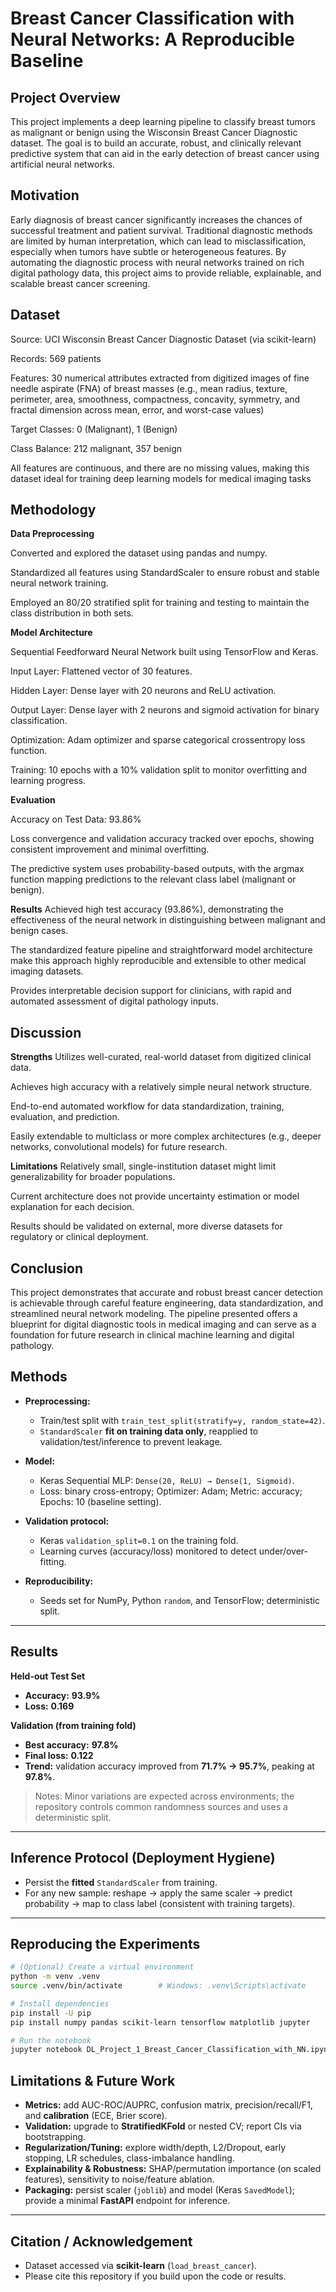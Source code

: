 # Breast Cancer Classification with Neural Networks: A Reproducible Baseline

## Project Overview
This project implements a deep learning pipeline to classify breast tumors as malignant or benign using the Wisconsin Breast Cancer Diagnostic dataset. The goal is to build an accurate, robust, and clinically relevant predictive system that can aid in the early detection of breast cancer using artificial neural networks.

## Motivation
Early diagnosis of breast cancer significantly increases the chances of successful treatment and patient survival. Traditional diagnostic methods are limited by human interpretation, which can lead to misclassification, especially when tumors have subtle or heterogeneous features. By automating the diagnostic process with neural networks trained on rich digital pathology data, this project aims to provide reliable, explainable, and scalable breast cancer screening.

## Dataset
Source: UCI Wisconsin Breast Cancer Diagnostic Dataset (via scikit-learn)

Records: 569 patients

Features: 30 numerical attributes extracted from digitized images of fine needle aspirate (FNA) of breast masses (e.g., mean radius, texture, perimeter, area, smoothness, compactness, concavity, symmetry, and fractal dimension across mean, error, and worst-case values)

Target Classes: 0 (Malignant), 1 (Benign)

Class Balance: 212 malignant, 357 benign

All features are continuous, and there are no missing values, making this dataset ideal for training deep learning models for medical imaging tasks

## Methodology
**Data Preprocessing**

Converted and explored the dataset using pandas and numpy.

Standardized all features using StandardScaler to ensure robust and stable neural network training.

Employed an 80/20 stratified split for training and testing to maintain the class distribution in both sets.

**Model Architecture**

Sequential Feedforward Neural Network built using TensorFlow and Keras.

Input Layer: Flattened vector of 30 features.

Hidden Layer: Dense layer with 20 neurons and ReLU activation.

Output Layer: Dense layer with 2 neurons and sigmoid activation for binary classification.

Optimization: Adam optimizer and sparse categorical crossentropy loss function.

Training: 10 epochs with a 10% validation split to monitor overfitting and learning progress.

**Evaluation**

Accuracy on Test Data: 93.86%

Loss convergence and validation accuracy tracked over epochs, showing consistent improvement and minimal overfitting.

The predictive system uses probability-based outputs, with the argmax function mapping predictions to the relevant class label (malignant or benign).

**Results**
Achieved high test accuracy (93.86%), demonstrating the effectiveness of the neural network in distinguishing between malignant and benign cases.

The standardized feature pipeline and straightforward model architecture make this approach highly reproducible and extensible to other medical imaging datasets.

Provides interpretable decision support for clinicians, with rapid and automated assessment of digital pathology inputs.

## Discussion
**Strengths**
Utilizes well-curated, real-world dataset from digitized clinical data.

Achieves high accuracy with a relatively simple neural network structure.

End-to-end automated workflow for data standardization, training, evaluation, and prediction.

Easily extendable to multiclass or more complex architectures (e.g., deeper networks, convolutional models) for future research.

**Limitations**
Relatively small, single-institution dataset might limit generalizability for broader populations.

Current architecture does not provide uncertainty estimation or model explanation for each decision.

Results should be validated on external, more diverse datasets for regulatory or clinical deployment.

## Conclusion
This project demonstrates that accurate and robust breast cancer detection is achievable through careful feature engineering, data standardization, and streamlined neural network modeling. The pipeline presented offers a blueprint for digital diagnostic tools in medical imaging and can serve as a foundation for future research in clinical machine learning and digital pathology.


## Methods

* **Preprocessing:**

  * Train/test split with `train_test_split(stratify=y, random_state=42)`.
  * `StandardScaler` **fit on training data only**, reapplied to validation/test/inference to prevent leakage.
* **Model:**

  * Keras Sequential MLP: `Dense(20, ReLU) → Dense(1, Sigmoid)`.
  * Loss: binary cross-entropy; Optimizer: Adam; Metric: accuracy; Epochs: 10 (baseline setting).
* **Validation protocol:**

  * Keras `validation_split=0.1` on the training fold.
  * Learning curves (accuracy/loss) monitored to detect under/over-fitting.
* **Reproducibility:**

  * Seeds set for NumPy, Python `random`, and TensorFlow; deterministic split.

---

## Results

**Held-out Test Set**

* **Accuracy:** **93.9%**
* **Loss:** **0.169**

**Validation (from training fold)**

* **Best accuracy:** **97.8%**
* **Final loss:** **0.122**
* **Trend:** validation accuracy improved from **71.7% → 95.7%**, peaking at **97.8%**.

> Notes: Minor variations are expected across environments; the repository controls common randomness sources and uses a deterministic split.

---

## Inference Protocol (Deployment Hygiene)

* Persist the **fitted** `StandardScaler` from training.
* For any new sample: reshape → apply the same scaler → predict probability → map to class label (consistent with training targets).

---

## Reproducing the Experiments

```bash
# (Optional) Create a virtual environment
python -m venv .venv
source .venv/bin/activate        # Windows: .venv\Scripts\activate

# Install dependencies
pip install -U pip
pip install numpy pandas scikit-learn tensorflow matplotlib jupyter

# Run the notebook
jupyter notebook DL_Project_1_Breast_Cancer_Classification_with_NN.ipynb
```
## Limitations & Future Work

* **Metrics:** add AUC-ROC/AUPRC, confusion matrix, precision/recall/F1, and **calibration** (ECE, Brier score).
* **Validation:** upgrade to **StratifiedKFold** or nested CV; report CIs via bootstrapping.
* **Regularization/Tuning:** explore width/depth, L2/Dropout, early stopping, LR schedules, class-imbalance handling.
* **Explainability & Robustness:** SHAP/permutation importance (on scaled features), sensitivity to noise/feature ablation.
* **Packaging:** persist scaler (`joblib`) and model (Keras `SavedModel`); provide a minimal **FastAPI** endpoint for inference.

---

## Citation / Acknowledgement

* Dataset accessed via **scikit-learn** (`load_breast_cancer`).
* Please cite this repository if you build upon the code or results.


